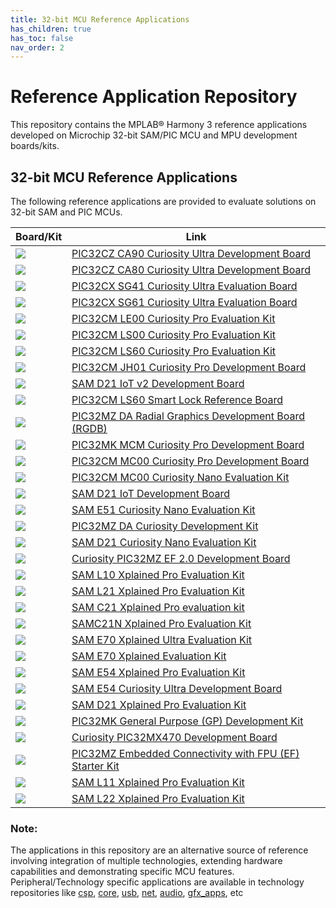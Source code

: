 ```yaml
---
title: 32-bit MCU Reference Applications
has_children: true
has_toc: false
nav_order: 2
---
```

# Reference Application Repository

This repository contains the MPLAB® Harmony 3 reference applications developed on Microchip 32-bit SAM/PIC MCU and MPU development boards/kits.

## 32-bit MCU Reference Applications

The following reference applications are provided to evaluate solutions on 32-bit SAM and PIC MCUs.

| Board/Kit | Link |
| ---   | --- |
|  <img src = "./pic32cz_ca90_cult/image.jpg"> | [PIC32CZ CA90 Curiosity Ultra Development Board](./pic32cz_ca90_cult/readme.md) |
|  <img src = "./pic32cz_ca80_cult/image.jpg"> | [PIC32CZ CA80 Curiosity Ultra Development Board](./pic32cz_ca80_cult/readme.md) |
|  <img src = "./pic32cx_sg41_cult/image.jpg"> | [PIC32CX SG41 Curiosity Ultra Evaluation Board](./pic32cx_sg41_cult/readme.md) |
|  <img src = "./pic32cx_sg61_cult/image.jpg"> | [PIC32CX SG61 Curiosity Ultra Evaluation Board](./pic32cx_sg61_cult/readme.md) |
|  <img src = "./pic32cm_le00_curiosity_pro/image.jpg"> | [PIC32CM LE00 Curiosity Pro Evaluation Kit](./pic32cm_le00_curiosity_pro/readme.md) |
|  <img src = "./pic32cm_ls00_curiosity_pro/image.jpg"> | [PIC32CM LS00 Curiosity Pro Evaluation Kit](./pic32cm_ls00_curiosity_pro/readme.md) |
|  <img src = "./pic32cm_ls60_curiosity_pro/image.jpg"> | [PIC32CM LS60 Curiosity Pro Evaluation Kit](./pic32cm_ls60_curiosity_pro/readme.md) |
|  <img src = "./pic32cm_jh01_curiosity_pro/image.jpg"> | [PIC32CM JH01 Curiosity Pro Development Board](./pic32cm_jh01_curiosity_pro/readme.md) |
|  <img src = "./sam_d21_iot_v2/image.jpg">  | [SAM D21 IoT v2 Development Board](./sam_d21_iot_v2/readme.md) |
|  <img src = "./pic32cm_ls60_rd/image.jpg"> | [PIC32CM LS60 Smart Lock Reference Board](./pic32cm_ls60_rd/readme.md) |
|  <img src = "./pic32mz_da_rgdb/image.jpg">  | [PIC32MZ DA Radial Graphics Development Board (RGDB)](./pic32mz_da_rgdb/readme.md) |
|  <img src = "./pic32mk_mcm_curiosity_pro/image.jpg"> | [PIC32MK MCM Curiosity Pro Development Board](./pic32mk_mcm_curiosity_pro/readme.md) |
|  <img src = "./pic32cm_mc00_curiosity_pro/image.jpg">  | [PIC32CM MC00 Curiosity Pro Development Board](./pic32cm_mc00_curiosity_pro/readme.md) |
|  <img src = "./pic32cm_mc00_cnano/image.jpg">  | [PIC32CM MC00 Curiosity Nano Evaluation Kit](./pic32cm_mc00_cnano/readme.md) |
|  <img src = "./sam_d21_iot/image.jpg">  | [SAM D21 IoT Development Board](./sam_d21_iot/readme.md) |
|  <img src = "./sam_e51_cnano/image.jpg">  | [SAM E51 Curiosity Nano Evaluation Kit](./sam_e51_cnano/readme.md) |
|  <img src = "./pic32mz_da_curiosity/image.jpg">  | [PIC32MZ DA Curiosity Development Kit](./pic32mz_da_curiosity/readme.md) |
|  <img src = "./sam_d21_cnano/image.jpg">  | [SAM D21 Curiosity Nano Evaluation Kit](./sam_d21_cnano/readme.md) |
|  <img src = "./pic32mz_ef_curiosity_v2/image.jpg">  | [Curiosity PIC32MZ EF 2.0 Development Board](./pic32mz_ef_curiosity_v2/readme.md) |
|  <img src = "./sam_l10_xpro/image.jpg">  | [SAM L10 Xplained Pro Evaluation Kit](./sam_l10_xpro/readme.md) |
|  <img src = "./sam_l21_xpro/image.jpg">  | [SAM L21 Xplained Pro Evaluation Kit](./sam_l21_xpro/readme.md) |
|  <img src = "./sam_c21_xpro/image.jpg">  | [SAM C21 Xplained Pro evaluation kit](./sam_c21_xpro/readme.md) |
|  <img src = "./sam_c21n_xpro/image.jpg">  | [SAMC21N Xplained Pro Evaluation Kit](./sam_c21n_xpro/readme.md) |
|  <img src = "./sam_e70_xult/image.jpg">  | [SAM E70 Xplained Ultra Evaluation Kit](./sam_e70_xult/readme.md) |
|  <img src = "./sam_e70_xpld/image.jpg">  | [SAM E70 Xplained Evaluation Kit](./sam_e70_xpld/readme.md) |
|  <img src = "./sam_e54_xpro/image.jpg">  | [SAM E54 Xplained Pro Evaluation Kit](./sam_e54_xpro/readme.md) |
|  <img src = "./sam_e54_cult/image.jpg">  | [SAM E54 Curiosity Ultra Development Board](./sam_e54_cult/readme.md) |
|  <img src = "./sam_d21_xpro/image.jpg">  | [SAM D21 Xplained Pro Evaluation Kit](./sam_d21_xpro/readme.md) |
|  <img src = "./pic32mk_gp_db/image.jpg">  | [PIC32MK General Purpose (GP) Development Kit](./pic32mk_gp_db/readme.md) |
|  <img src = "./pic32mx470_curiosity/image.jpg">  | [Curiosity PIC32MX470 Development Board](./pic32mx470_curiosity/readme.md) |
|  <img src = "./pic32mz_ef_sk/image.jpg">  | [PIC32MZ Embedded Connectivity with FPU (EF) Starter Kit](./pic32mz_ef_sk/readme.md) |
|  <img src = "./sam_l11_xpro/image.jpg">  | [SAM L11 Xplained Pro Evaluation Kit](./sam_l11_xpro/readme.md) |
|  <img src = "./sam_l22_xpro/image.jpg">  | [SAM L22 Xplained Pro Evaluation Kit](./sam_l22_xpro/readme.md) |

### **Note:**
The applications in this repository are an alternative source of reference involving integration of multiple technologies, extending hardware capabilities and demonstrating specific MCU features.
Peripheral/Technology specific applications are available in technology repositories like [csp](https://github.com/Microchip-MPLAB-Harmony/csp), [core](https://github.com/Microchip-MPLAB-Harmony/core), [usb](https://github.com/Microchip-MPLAB-Harmony/usb), [net](https://github.com/Microchip-MPLAB-Harmony/net), [audio](https://github.com/Microchip-MPLAB-Harmony/audio), [gfx_apps](https://github.com/Microchip-MPLAB-Harmony/gfx_apps), etc
